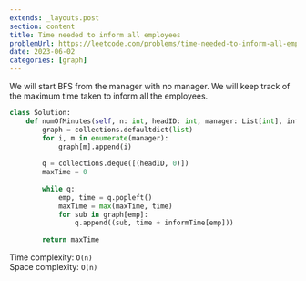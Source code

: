 ```yaml
---
extends: _layouts.post
section: content
title: Time needed to inform all employees
problemUrl: https://leetcode.com/problems/time-needed-to-inform-all-employees/
date: 2023-06-02
categories: [graph]
---
```


We will start BFS from the manager with no manager. We will keep track of the maximum time taken to inform all the employees.

```python
class Solution:
    def numOfMinutes(self, n: int, headID: int, manager: List[int], informTime: List[int]) -> int:
        graph = collections.defaultdict(list)
        for i, m in enumerate(manager):
            graph[m].append(i)
        
        q = collections.deque([(headID, 0)])
        maxTime = 0
        
        while q:
            emp, time = q.popleft()
            maxTime = max(maxTime, time)
            for sub in graph[emp]:
                q.append((sub, time + informTime[emp]))
        
        return maxTime
```

Time complexity: `O(n)` <br/>
Space complexity: `O(n)`